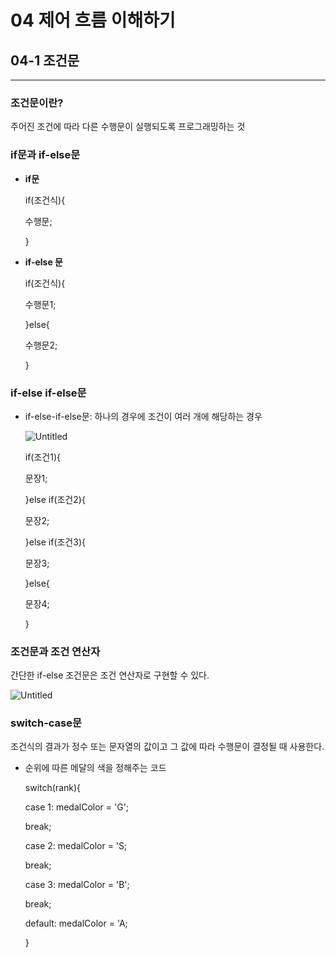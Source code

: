 # 04 제어 흐름 이해하기

## 04-1 조건문
---
### 조건문이란?

주어진 조건에 따라 다른 수행문이 실행되도록 프로그래밍하는 것

### if문과 if-else문

- **if문**

	if(조건식){
	
	수행문;
	
	}

- **if-else 문**

	if(조건식){
	
	수행문1;
	
	}else{
	
	수행문2;
	
	}
### if-else if-else문

- if-else-if-else문: 하나의 경우에 조건이 여러 개에 해당하는 경우

   ![Untitled](https://user-images.githubusercontent.com/59382707/130347814-11f3b1af-b1c5-4d0c-9350-c62cd986719c.png)

	if(조건1){
	
	문장1;
	
	}else if(조건2){
	
	문장2;
	
	}else if(조건3){
	
	문장3;
	
	}else{
	
	문장4;
	
	}

### 조건문과 조건 연산자

간단한 if-else 조건문은 조건 연산자로 구현할 수 있다.

![Untitled](https://user-images.githubusercontent.com/59382707/130347866-45bec698-b4ef-485d-b406-f7f79aea9491.png)

### switch-case문

조건식의 결과가 정수 또는 문자열의 값이고 그 값에 따라 수행문이 결정될 때 사용한다.

- 순위에 따른 메달의 색을 정해주는 코드

	switch(rank){
	
	case 1: medalColor = 'G';
	
	break;
	
	case 2: medalColor = 'S;
	
	break;
	
	case 3: medalColor = 'B';
	
	break;
	
	default: medalColor = 'A;
	
	}
